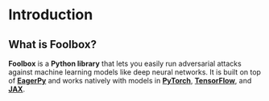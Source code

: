 # Introduction

## What is Foolbox?

**Foolbox** is a **Python library** that lets you easily run adversarial attacks against machine learning models like deep neural networks. It is built on top of [**EagerPy**](https://eagerpy.jonasrauber.de) and works natively with models in [**PyTorch**](https://pytorch.org), [**TensorFlow**](https://www.tensorflow.org), and [**JAX**](https://github.com/google/jax).
